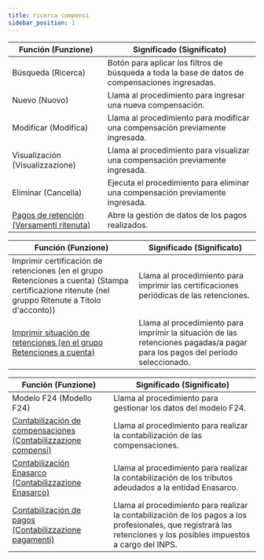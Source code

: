 ```yaml
---
title: ricerca compensi
sidebar_position: 1
---
```


| Función (Funzione) | Significado (Significato) |
| --- | --- |
| Búsqueda (Ricerca) | Botón para aplicar los filtros de búsqueda a toda la base de datos de compensaciones ingresadas. |
| Nuevo (Nuovo) | Llama al procedimiento para ingresar una nueva compensación. |
| Modificar (Modifica) | Llama al procedimiento para modificar una compensación previamente ingresada. |
| Visualización (Visualizzazione) | Llama al procedimiento para visualizar una compensación previamente ingresada. |
| Eliminar (Cancella) | Ejecuta el procedimiento para eliminar una compensación previamente ingresada. |
| [Pagos de retención (Versamenti ritenuta)](/docs/finance-area/professional-men/search-compensations/withholding-tax-paying-in) | Abre la gestión de datos de los pagos realizados. |

| Función (Funzione) | Significado (Significato) |
| --- | --- |
| Imprimir certificación de retenciones (en el grupo Retenciones a cuenta) (Stampa certificazione ritenute (nel gruppo Ritenute a Titolo d'acconto)) | Llama al procedimiento para imprimir las certificaciones periódicas de las retenciones. |
| [Imprimir situación de retenciones (en el grupo Retenciones a cuenta)](/docs/finance-area/professional-men/reports/withholding-tax-situation) | Llama al procedimiento para imprimir la situación de las retenciones pagadas/a pagar para los pagos del periodo seleccionado. |

| Función (Funzione) | Significado (Significato) |
| --- | --- |
| Modelo F24 (Modello F24) | Llama al procedimiento para gestionar los datos del modelo F24. |
| [Contabilización de compensaciones (Contabilizzazione compensi)](/docs/finance-area/professional-men/accounting/compensation-accounting/compensations-accounting) | Llama al procedimiento para realizar la contabilización de las compensaciones. |
| [Contabilización Enasarco (Contabilizzazione Enasarco)](/docs/finance-area/professional-men/accounting/enasarco-accounting/enasarco-accounting-intro) | Llama al procedimiento para realizar la contabilización de los tributos adeudados a la entidad Enasarco. |
| [Contabilización de pagos (Contabilizzazione pagamenti)](/docs/finance-area/professional-men/accounting/payments-accounting/payments-accounting-intro) | Llama al procedimiento para realizar la contabilización de los pagos a los profesionales, que registrará las retenciones y los posibles impuestos a cargo del INPS. |
